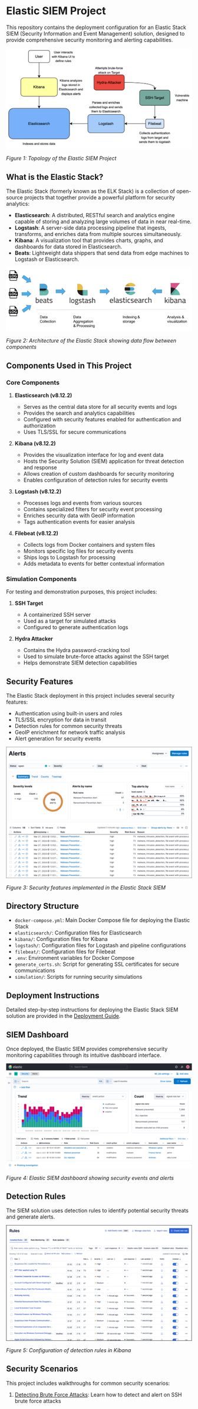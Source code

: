# Elastic SIEM Project

This repository contains the deployment configuration for an Elastic Stack SIEM (Security Information and Event Management) solution, designed to provide comprehensive security monitoring and alerting capabilities.

![Elastic SIEM Project Topology](./images/Elastic-SIEM-project-topology.png)

*Figure 1: Topology of the Elastic SIEM Project*

## What is the Elastic Stack?

The Elastic Stack (formerly known as the ELK Stack) is a collection of open-source projects that together provide a powerful platform for security analytics:

- **Elasticsearch**: A distributed, RESTful search and analytics engine capable of storing and analyzing large volumes of data in near real-time.
- **Logstash**: A server-side data processing pipeline that ingests, transforms, and enriches data from multiple sources simultaneously.
- **Kibana**: A visualization tool that provides charts, graphs, and dashboards for data stored in Elasticsearch.
- **Beats**: Lightweight data shippers that send data from edge machines to Logstash or Elasticsearch.

![Elastic Stack Architecture](./images/Elastic-Stack.ppm)

*Figure 2: Architecture of the Elastic Stack showing data flow between components*

## Components Used in This Project

### Core Components

1. **Elasticsearch (v8.12.2)**
   - Serves as the central data store for all security events and logs
   - Provides the search and analytics capabilities
   - Configured with security features enabled for authentication and authorization
   - Uses TLS/SSL for secure communications

2. **Kibana (v8.12.2)**
   - Provides the visualization interface for log and event data
   - Hosts the Security Solution (SIEM) application for threat detection and response
   - Allows creation of custom dashboards for security monitoring
   - Enables configuration of detection rules for security events

3. **Logstash (v8.12.2)**
   - Processes logs and events from various sources
   - Contains specialized filters for security event processing
   - Enriches security data with GeoIP information
   - Tags authentication events for easier analysis

4. **Filebeat (v8.12.2)**
   - Collects logs from Docker containers and system files
   - Monitors specific log files for security events
   - Ships logs to Logstash for processing
   - Adds metadata to events for better contextual information

### Simulation Components

For testing and demonstration purposes, this project includes:

1. **SSH Target**
   - A containerized SSH server 
   - Used as a target for simulated attacks
   - Configured to generate authentication logs

2. **Hydra Attacker**
   - Contains the Hydra password-cracking tool
   - Used to simulate brute-force attacks against the SSH target
   - Helps demonstrate SIEM detection capabilities

## Security Features

The Elastic Stack deployment in this project includes several security features:

- Authentication using built-in users and roles
- TLS/SSL encryption for data in transit
- Detection rules for common security threats
- GeoIP enrichment for network traffic analysis
- Alert generation for security events

![Security Features](./images/security-alert-page.png)

*Figure 3: Security features implemented in the Elastic Stack SIEM*

## Directory Structure

- `docker-compose.yml`: Main Docker Compose file for deploying the Elastic Stack
- `elasticsearch/`: Configuration files for Elasticsearch
- `kibana/`: Configuration files for Kibana
- `logstash/`: Configuration files for Logstash and pipeline configurations
- `filebeat/`: Configuration files for Filebeat
- `.env`: Environment variables for Docker Compose
- `generate_certs.sh`: Script for generating SSL certificates for secure communications
- `simulation/`: Scripts for running security simulations

## Deployment Instructions

Detailed step-by-step instructions for deploying the Elastic Stack SIEM solution are provided in the [Deployment Guide](./DEPLOYMENT.md).

## SIEM Dashboard

Once deployed, the Elastic SIEM provides comprehensive security monitoring capabilities through its intuitive dashboard interface.

![SIEM Dashboard](./images/elastic-security-dashboard.png)

*Figure 4: Elastic SIEM dashboard showing security events and alerts*

## Detection Rules

The SIEM solution uses detection rules to identify potential security threats and generate alerts.

![Detection Rules](./images/security-rules.png)

*Figure 5: Configuration of detection rules in Kibana*

## Security Scenarios

This project includes walkthroughs for common security scenarios:

1. [Detecting Brute Force Attacks](./brute_force.md): Learn how to detect and alert on SSH brute force attacks
